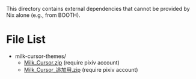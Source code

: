 This directory contains external dependencies that cannot be provided by Nix alone (e.g., from BOOTH).

# File List

- milk-cursor-themes/
  - [Milk_Cursor.zip](https://466.booth.pm/items/4046750) (require pixiv account)
  - [Milk_Cursor_追加用.zip](https://466.booth.pm/items/4046750) (require pixiv account)
